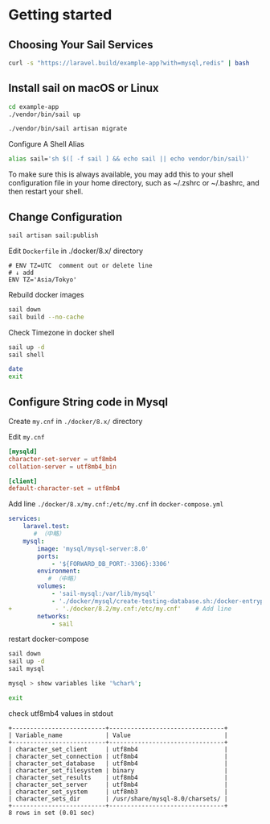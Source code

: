 # Getting started

## Choosing Your Sail Services

```bash
curl -s "https://laravel.build/example-app?with=mysql,redis" | bash
```

## Install sail on macOS or Linux

```bash
cd example-app
./vendor/bin/sail up

./vendor/bin/sail artisan migrate
```

Configure A Shell Alias

```bash
alias sail='sh $([ -f sail ] && echo sail || echo vendor/bin/sail)'
```

To make sure this is always available, you may add this to your shell configuration file in your home directory, such as ~/.zshrc or ~/.bashrc, and then restart your shell.

## Change Configuration

```bash
sail artisan sail:publish
```

Edit `Dockerfile` in ./docker/8.x/ directory

```
# ENV TZ=UTC  comment out or delete line
# ↓ add
ENV TZ='Asia/Tokyo'
```

Rebuild docker images

```bash
sail down
sail build --no-cache
```

Check Timezone in docker shell

```bash
sail up -d
sail shell

date
exit
```

## Configure String code in Mysql

Create `my.cnf` in `./docker/8.x/` directory

Edit `my.cnf`

```my.cnf
[mysqld]
character-set-server = utf8mb4
collation-server = utf8mb4_bin

[client]
default-character-set = utf8mb4
```

Add line `./docker/8.x/my.cnf:/etc/my.cnf` in `docker-compose.yml`

```docker-compose.yml
services:
    laravel.test:
       # （中略）
    mysql:
        image: 'mysql/mysql-server:8.0'
        ports:
            - '${FORWARD_DB_PORT:-3306}:3306'
        environment:
           # （中略）
        volumes:
            - 'sail-mysql:/var/lib/mysql'
            - './docker/mysql/create-testing-database.sh:/docker-entrypoint-initdb.d/10-create-testing-database.sh'
+            - './docker/8.2/my.cnf:/etc/my.cnf'    # Add line
        networks:
            - sail

```

restart docker-compose

```bash
sail down
sail up -d
sail mysql

mysql > show variables like '%char%';

exit
```

check utf8mb4 values in stdout

```stdout
+--------------------------+--------------------------------+
| Variable_name            | Value                          |
+--------------------------+--------------------------------+
| character_set_client     | utf8mb4                        |
| character_set_connection | utf8mb4                        |
| character_set_database   | utf8mb4                        |
| character_set_filesystem | binary                         |
| character_set_results    | utf8mb4                        |
| character_set_server     | utf8mb4                        |
| character_set_system     | utf8mb3                        |
| character_sets_dir       | /usr/share/mysql-8.0/charsets/ |
+--------------------------+--------------------------------+
8 rows in set (0.01 sec)
```
